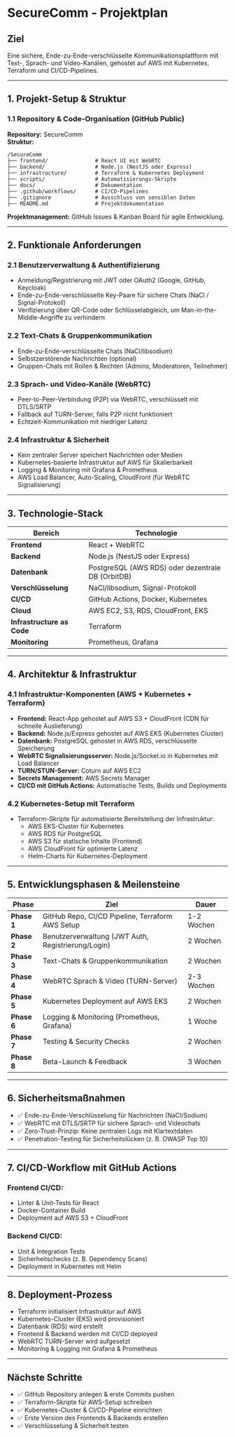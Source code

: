 # SecureComm - Projektplan

## Ziel
Eine sichere, Ende-zu-Ende-verschlüsselte Kommunikationsplattform mit Text-, Sprach- und Video-Kanälen, gehostet auf AWS mit Kubernetes, Terraform und CI/CD-Pipelines.

---

## 1. Projekt-Setup & Struktur

### 1.1 Repository & Code-Organisation (GitHub Public)

**Repository:** SecureComm  
**Struktur:**
```
/SecureComm
├── frontend/               # React UI mit WebRTC
├── backend/                # Node.js (NestJS oder Express)
├── infrastructure/         # Terraform & Kubernetes Deployment
├── scripts/                # Automatisierungs-Skripte
├── docs/                   # Dokumentation
├── .github/workflows/      # CI/CD-Pipelines
├── .gitignore              # Ausschluss von sensiblen Daten
├── README.md               # Projektdokumentation
```
**Projektmanagement:** GitHub Issues & Kanban Board für agile Entwicklung.

---

## 2. Funktionale Anforderungen

### 2.1 Benutzerverwaltung & Authentifizierung
- Anmeldung/Registrierung mit JWT oder OAuth2 (Google, GitHub, Keycloak)
- Ende-zu-Ende-verschlüsselte Key-Paare für sichere Chats (NaCl / Signal-Protokoll)
- Verifizierung über QR-Code oder Schlüsselabgleich, um Man-in-the-Middle-Angriffe zu verhindern

### 2.2 Text-Chats & Gruppenkommunikation
- Ende-zu-Ende-verschlüsselte Chats (NaCl/libsodium)
- Selbstzerstörende Nachrichten (optional)
- Gruppen-Chats mit Rollen & Rechten (Admins, Moderatoren, Teilnehmer)

### 2.3 Sprach- und Video-Kanäle (WebRTC)
- Peer-to-Peer-Verbindung (P2P) via WebRTC, verschlüsselt mit DTLS/SRTP
- Fallback auf TURN-Server, falls P2P nicht funktioniert
- Echtzeit-Kommunikation mit niedriger Latenz

### 2.4 Infrastruktur & Sicherheit
- Kein zentraler Server speichert Nachrichten oder Medien
- Kubernetes-basierte Infrastruktur auf AWS für Skalierbarkeit
- Logging & Monitoring mit Grafana & Prometheus
- AWS Load Balancer, Auto-Scaling, CloudFront (für WebRTC Signalisierung)

---

## 3. Technologie-Stack

| Bereich              | Technologie |
|----------------------|------------|
| **Frontend**        | React + WebRTC |
| **Backend**         | Node.js (NestJS oder Express) |
| **Datenbank**       | PostgreSQL (AWS RDS) oder dezentrale DB (OrbitDB) |
| **Verschlüsselung** | NaCl/libsodium, Signal-Protokoll |
| **CI/CD**          | GitHub Actions, Docker, Kubernetes |
| **Cloud**          | AWS EC2, S3, RDS, CloudFront, EKS |
| **Infrastructure as Code** | Terraform |
| **Monitoring**     | Prometheus, Grafana |

---

## 4. Architektur & Infrastruktur

### 4.1 Infrastruktur-Komponenten (AWS + Kubernetes + Terraform)
- **Frontend:** React-App gehostet auf AWS S3 + CloudFront (CDN für schnelle Auslieferung)
- **Backend:** Node.js/Express gehostet auf AWS EKS (Kubernetes Cluster)
- **Datenbank:** PostgreSQL gehostet in AWS RDS, verschlüsselte Speicherung
- **WebRTC Signalisierungsserver:** Node.js/Socket.io in Kubernetes mit Load Balancer
- **TURN/STUN-Server:** Coturn auf AWS EC2
- **Secrets Management:** AWS Secrets Manager
- **CI/CD mit GitHub Actions:** Automatische Tests, Builds und Deployments

### 4.2 Kubernetes-Setup mit Terraform
- Terraform-Skripte für automatisierte Bereitstellung der Infrastruktur:
  - AWS EKS-Cluster für Kubernetes
  - AWS RDS für PostgreSQL
  - AWS S3 für statische Inhalte (Frontend)
  - AWS CloudFront für optimierte Latenz
  - Helm-Charts für Kubernetes-Deployment

---

## 5. Entwicklungsphasen & Meilensteine

| Phase | Ziel | Dauer |
|-------|------|-------|
| **Phase 1** | GitHub Repo, CI/CD Pipeline, Terraform AWS Setup | 1-2 Wochen |
| **Phase 2** | Benutzerverwaltung (JWT Auth, Registrierung/Login) | 2 Wochen |
| **Phase 3** | Text-Chats & Gruppenkommunikation | 2 Wochen |
| **Phase 4** | WebRTC Sprach & Video (TURN-Server) | 2-3 Wochen |
| **Phase 5** | Kubernetes Deployment auf AWS EKS | 2 Wochen |
| **Phase 6** | Logging & Monitoring (Prometheus, Grafana) | 1 Woche |
| **Phase 7** | Testing & Security Checks | 2 Wochen |
| **Phase 8** | Beta-Launch & Feedback | 3 Wochen |

---

## 6. Sicherheitsmaßnahmen
- ✅ Ende-zu-Ende-Verschlüsselung für Nachrichten (NaCl/Sodium)
- ✅ WebRTC mit DTLS/SRTP für sichere Sprach- und Videochats
- ✅ Zero-Trust-Prinzip: Keine zentralen Logs mit Klartextdaten
- ✅ Penetration-Testing für Sicherheitslücken (z. B. OWASP Top 10)

---

## 7. CI/CD-Workflow mit GitHub Actions

### Frontend CI/CD:
- Linter & Unit-Tests für React
- Docker-Container Build
- Deployment auf AWS S3 + CloudFront

### Backend CI/CD:
- Unit & Integration Tests
- Sicherheitschecks (z. B. Dependency Scans)
- Deployment in Kubernetes mit Helm

---

## 8. Deployment-Prozess
- Terraform initialisiert Infrastruktur auf AWS
- Kubernetes-Cluster (EKS) wird provisioniert
- Datenbank (RDS) wird erstellt
- Frontend & Backend werden mit CI/CD deployed
- WebRTC TURN-Server wird aufgesetzt
- Monitoring & Logging mit Grafana & Prometheus

---

## Nächste Schritte
- ✅ GitHub Repository anlegen & erste Commits pushen
- ✅ Terraform-Skripte für AWS-Setup schreiben
- ✅ Kubernetes-Cluster & CI/CD-Pipeline einrichten
- ✅ Erste Version des Frontends & Backends erstellen
- ✅ Verschlüsselung & Sicherheit testen

